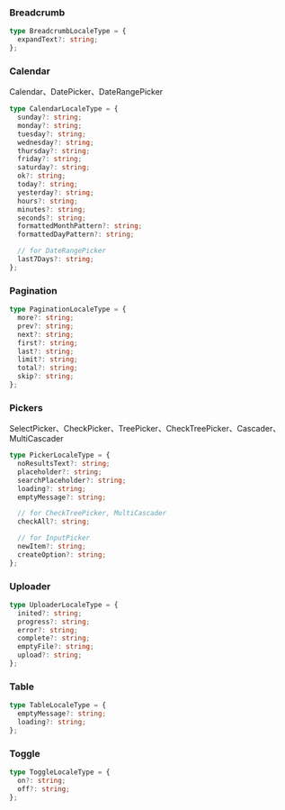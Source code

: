 ### Breadcrumb

```ts
type BreadcrumbLocaleType = {
  expandText?: string;
};
```

### Calendar

Calendar、DatePicker、DateRangePicker

```ts
type CalendarLocaleType = {
  sunday?: string;
  monday?: string;
  tuesday?: string;
  wednesday?: string;
  thursday?: string;
  friday?: string;
  saturday?: string;
  ok?: string;
  today?: string;
  yesterday?: string;
  hours?: string;
  minutes?: string;
  seconds?: string;
  formattedMonthPattern?: string;
  formattedDayPattern?: string;

  // for DateRangePicker
  last7Days?: string;
};
```

### Pagination

```ts
type PaginationLocaleType = {
  more?: string;
  prev?: string;
  next?: string;
  first?: string;
  last?: string;
  limit?: string;
  total?: string;
  skip?: string;
};
```

### Pickers

SelectPicker、CheckPicker、TreePicker、CheckTreePicker、Cascader、MultiCascader

```ts
type PickerLocaleType = {
  noResultsText?: string;
  placeholder?: string;
  searchPlaceholder?: string;
  loading?: string;
  emptyMessage?: string;

  // for CheckTreePicker, MultiCascader
  checkAll?: string;

  // for InputPicker
  newItem?: string;
  createOption?: string;
};
```

### Uploader

```ts
type UploaderLocaleType = {
  inited?: string;
  progress?: string;
  error?: string;
  complete?: string;
  emptyFile?: string;
  upload?: string;
};
```

### Table

```ts
type TableLocaleType = {
  emptyMessage?: string;
  loading?: string;
};
```

### Toggle

```ts
type ToggleLocaleType = {
  on?: string;
  off?: string;
};
```
